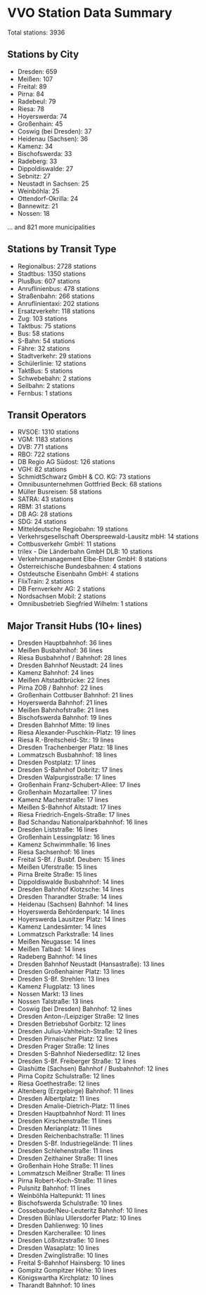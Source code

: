 # VVO Station Data Summary

Total stations: 3936

## Stations by City

- Dresden: 659
- Meißen: 107
- Freital: 89
- Pirna: 84
- Radebeul: 79
- Riesa: 78
- Hoyerswerda: 74
- Großenhain: 45
- Coswig (bei Dresden): 37
- Heidenau (Sachsen): 36
- Kamenz: 34
- Bischofswerda: 33
- Radeberg: 33
- Dippoldiswalde: 27
- Sebnitz: 27
- Neustadt in Sachsen: 25
- Weinböhla: 25
- Ottendorf-Okrilla: 24
- Bannewitz: 21
- Nossen: 18

... and 821 more municipalities

## Stations by Transit Type

- Regionalbus: 2728 stations
- Stadtbus: 1350 stations
- PlusBus: 607 stations
- Anruflinienbus: 478 stations
- Straßenbahn: 266 stations
- Anruflinientaxi: 202 stations
- Ersatzverkehr: 118 stations
- Zug: 103 stations
- Taktbus: 75 stations
- Bus: 58 stations
- S-Bahn: 54 stations
- Fähre: 32 stations
- Stadtverkehr: 29 stations
- Schülerlinie: 12 stations
- TaktBus: 5 stations
- Schwebebahn: 2 stations
- Seilbahn: 2 stations
- Fernbus: 1 stations

## Transit Operators

- RVSOE: 1310 stations
- VGM: 1183 stations
- DVB: 771 stations
- RBO: 722 stations
- DB Regio AG Südost: 126 stations
- VGH: 82 stations
- SchmidtSchwarz GmbH & CO. KG: 73 stations
- Omnibusunternehmen Gottfried Beck: 68 stations
- Müller Busreisen: 58 stations
- SATRA: 43 stations
- RBM: 31 stations
- DB AG: 28 stations
- SDG: 24 stations
- Mitteldeutsche Regiobahn: 19 stations
- Verkehrsgesellschaft Oberspreewald-Lausitz mbH: 14 stations
- Cottbusverkehr GmbH: 11 stations
- trilex - Die Länderbahn GmbH DLB: 10 stations
- Verkehrsmanagement Elbe-Elster GmbH: 8 stations
- Österreichische Bundesbahnen: 4 stations
- Ostdeutsche Eisenbahn GmbH: 4 stations
- FlixTrain: 2 stations
- DB Fernverkehr AG: 2 stations
- Nordsachsen Mobil: 2 stations
- Omnibusbetrieb Siegfried Wilhelm: 1 stations

## Major Transit Hubs (10+ lines)

- Dresden Hauptbahnhof: 36 lines
- Meißen Busbahnhof: 36 lines
- Riesa Busbahnhof / Bahnhof: 28 lines
- Dresden Bahnhof Neustadt: 24 lines
- Kamenz Bahnhof: 24 lines
- Meißen Altstadtbrücke: 22 lines
- Pirna ZOB / Bahnhof: 22 lines
- Großenhain Cottbuser Bahnhof: 21 lines
- Hoyerswerda Bahnhof: 21 lines
- Meißen Bahnhofstraße: 21 lines
- Bischofswerda Bahnhof: 19 lines
- Dresden Bahnhof Mitte: 19 lines
- Riesa Alexander-Puschkin-Platz: 19 lines
- Riesa R.-Breitscheid-Str.: 19 lines
- Dresden Trachenberger Platz: 18 lines
- Lommatzsch Busbahnhof: 18 lines
- Dresden Postplatz: 17 lines
- Dresden S-Bahnhof Dobritz: 17 lines
- Dresden Walpurgisstraße: 17 lines
- Großenhain Franz-Schubert-Allee: 17 lines
- Großenhain Mozartallee: 17 lines
- Kamenz Macherstraße: 17 lines
- Meißen S-Bahnhof Altstadt: 17 lines
- Riesa Friedrich-Engels-Straße: 17 lines
- Bad Schandau Nationalparkbahnhof: 16 lines
- Dresden Liststraße: 16 lines
- Großenhain Lessingplatz: 16 lines
- Kamenz Schwimmhalle: 16 lines
- Riesa Sachsenhof: 16 lines
- Freital S-Bf. / Busbf. Deuben: 15 lines
- Meißen Uferstraße: 15 lines
- Pirna Breite Straße: 15 lines
- Dippoldiswalde Busbahnhof: 14 lines
- Dresden Bahnhof Klotzsche: 14 lines
- Dresden Tharandter Straße: 14 lines
- Heidenau (Sachsen) Bahnhof: 14 lines
- Hoyerswerda Behördenpark: 14 lines
- Hoyerswerda Lausitzer Platz: 14 lines
- Kamenz Landesämter: 14 lines
- Lommatzsch Parkstraße: 14 lines
- Meißen Neugasse: 14 lines
- Meißen Talbad: 14 lines
- Radeberg Bahnhof: 14 lines
- Dresden Bahnhof Neustadt (Hansastraße): 13 lines
- Dresden Großenhainer Platz: 13 lines
- Dresden S-Bf. Strehlen: 13 lines
- Kamenz Flugplatz: 13 lines
- Nossen Markt: 13 lines
- Nossen Talstraße: 13 lines
- Coswig (bei Dresden) Bahnhof: 12 lines
- Dresden Anton-/Leipziger Straße: 12 lines
- Dresden Betriebshof Gorbitz: 12 lines
- Dresden Julius-Vahlteich-Straße: 12 lines
- Dresden Pirnaischer Platz: 12 lines
- Dresden Prager Straße: 12 lines
- Dresden S-Bahnhof Niedersedlitz: 12 lines
- Dresden S-Bf. Freiberger Straße: 12 lines
- Glashütte (Sachsen) Bahnhof / Busbahnhof: 12 lines
- Pirna Copitz Schulstraße: 12 lines
- Riesa Goethestraße: 12 lines
- Altenberg (Erzgebirge) Bahnhof: 11 lines
- Dresden Albertplatz: 11 lines
- Dresden Amalie-Dietrich-Platz: 11 lines
- Dresden Hauptbahnhof Nord: 11 lines
- Dresden Kirschenstraße: 11 lines
- Dresden Merianplatz: 11 lines
- Dresden Reichenbachstraße: 11 lines
- Dresden S-Bf. Industriegelände: 11 lines
- Dresden Schlehenstraße: 11 lines
- Dresden Zeithainer Straße: 11 lines
- Großenhain Hohe Straße: 11 lines
- Lommatzsch Meißner Straße: 11 lines
- Pirna Robert-Koch-Straße: 11 lines
- Pulsnitz Bahnhof: 11 lines
- Weinböhla Haltepunkt: 11 lines
- Bischofswerda Schulstraße: 10 lines
- Cossebaude/Neu-Leuteritz Bahnhof: 10 lines
- Dresden Bühlau Ullersdorfer Platz: 10 lines
- Dresden Dahlienweg: 10 lines
- Dresden Karcherallee: 10 lines
- Dresden Lößnitzstraße: 10 lines
- Dresden Wasaplatz: 10 lines
- Dresden Zwinglistraße: 10 lines
- Freital S-Bahnhof Hainsberg: 10 lines
- Gompitz Gompitzer Höhe: 10 lines
- Königswartha Kirchplatz: 10 lines
- Tharandt Bahnhof: 10 lines
